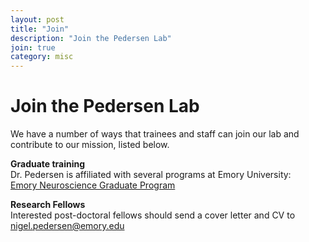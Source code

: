 ```yaml
---
layout: post
title: "Join"
description: "Join the Pedersen Lab"
join: true
category: misc
---
```

# Join the Pedersen Lab
We have a number of ways that trainees and staff can join our lab and contribute to our mission, listed below.  

<p><strong>Graduate training</strong><br />
Dr. Pedersen is affiliated with several programs at Emory University:<br />
<a href="http://biomed.emory.edu/PROGRAM_SITES/NS/" target="_blank">Emory Neuroscience Graduate Program</a><br />

<p><strong>Research Fellows</strong><br />
Interested post-doctoral fellows should send a cover letter and CV to<br />
<a href="mailto:nigel.pedersen@emory.edu">nigel.pedersen@emory.edu</a>
</p>
